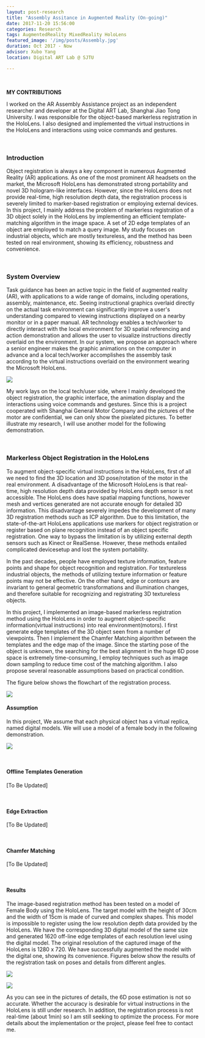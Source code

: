 ```yaml
---
layout: post-research
title: "Assembly Assitance in Augmented Reality (On-going)"
date: 2017-11-20 15:56:00
categories: Research
tags: AugmentedReality MixedReality HoloLens
featured_image: '/img/posts/Assembly.jpg'
duration: Oct 2017 - Now
advisor: Xubo Yang
location: Digital ART Lab @ SJTU

---
```


<br />

**MY CONTRIBUTIONS**

I worked on the AR Assembly Assistance project as an independent researcher and developer at the Digital ART Lab, Shanghai Jiao Tong University. I was responsible for the object-based markerless registration in the HoloLens. I also designed and implemented the virtual instructions in the HoloLens and interactions using voice commands and gestures.

<br />

<h3 class="section-title text-center">Introduction</h3>

Object registration is always a key component in numerous Augmented Reality (AR) applications. As one of the most prominent AR headsets on the market, the Microsoft HoloLens has demonstrated strong portability and novel 3D hologram-like interfaces. However, since the HoloLens does not provide real-time, high resolution depth data, the registration process is severely limited to marker-based registration or employing external devices. In this project, I mainly address the problem of markerless registration of a 3D object solely in the HoloLens by implementing an efficient template-matching algorithm in the image space. A set of 2D edge templates of an object are employed to match a query image. My study focuses on industrial objects, which are mostly textureless, and the method has been tested on real environment, showing its efficiency, robustness and convenience.

<br />

<h3 class="section-title text-center">System Overview</h3>

Task guidance has been an active topic in the field of augmented reality (AR), with applications to a wide range of domains, including operations, assembly, maintenance, etc. Seeing instructional graphics overlaid directly on the actual task environment can significantly improve a user's understanding compared to viewing instructions displayed on a nearby monitor or in a paper manual. AR technology enables a tech/worker to directly interact with the local environment for 3D spatial referencing and action demonstration and allows the user to visualize instructions directly overlaid on the environment. In our system, we propose an approach where a senior engineer makes the graphic animations on the computer in advance and a local tech/worker accomplishes the assembly task according to the virtual instructions overlaid on the environment wearing the Microsoft HoloLens.

![](/img/posts/Assembly/Overview.png)

My work lays on the local tech/user side, where I mainly developed the object registration, the graphic interface, the animation display and the interactions using voice commands and gestures. Since this is a project cooperated with Shanghai General Motor Company and the pictures of the motor are confidential, we can only show the pixelated pictures. To better illustrate my research, I will use another model for the following demonstration.

<br />

<h3 class="section-title text-center">Markerless Object Registration in the HoloLens</h3>

To augment object-specific virtual instructions in the HoloLens, first of all we need to find the 3D location and 3D pose/rotation of the motor in the real environment. A disadvantage of the Microsoft HoloLens is that real-time, high resolution depth data provided by HoloLens depth sensor is not accessible. The HoloLens does have spatial mapping functions, however mesh and vertices generated are not accurate enough for detailed 3D information. This disadvantage severely impedes the development of many 3D registration methods such as ICP algorithm. Due to this limitation, the state-of-the-art HoloLens applications use markers for object registration or register based on plane recognition instead of an object specific registration. One way to bypass the limitation is by utilizing external depth sensors such as Kinect or RealSense. However, these methods entailed complicated devicesetup and lost the system portability.

In the past decades, people have employed texture information, feature points and shape for object recognition and registration. For textureless industrial objects, the methods of utilizing texture information or feature points may not be effective. On the other hand, edge or contours are invariant to general geometric transformations and illumination changes, and therefore suitable for recognizing and registrating 3D textureless objects.

In this project, I implemented an image-based markerless registration method using the HoloLens in order to augment object-specific information(virtual instructions) into real environment(motors). I first generate edge templates of the 3D object seen from a number of viewpoints. Then I implement the Chamfer Matching algorithm between the templates and the edge map of the image. Since the starting pose of the object is unknown, the searching for the best alignment in the huge 6D pose space is extremely time-consuming, I employ techniques such as image down sampling to reduce time cost of the matching algorithm. I also propose several reasonable assumptions based on practical condition.

The figure below shows the flowchart of the registration process.

![](/img/posts/Assembly/Diagram.png)

#### Assumption

In this project, We assume that each physical object has a virtual replica, named digital models. We will use a model of a female body in the following demonstration.

![](/img/posts/Assembly/Assumption.png)

<br />

#### Offline Templates Generation

[To Be Updated]

<br />

#### Edge Extraction

[To Be Updated]

<br />

#### Chamfer Matching

[To Be Updated]

<br />

#### Results

The image-based registration method has been tested on a model of Female Body using the HoloLens. The target model with the height of 30cm and the width of 15cm is made of curved and complex shapes. This model is impossible to register using the low resolution depth data provided by the HoloLens. We have the corresponding 3D digital model of the same size and generated 1620 off-line edge templates of each resolution level using the digital model. The original resolution of the captured image of the HoloLens is 1280 x 720. We have successfully augmented the model with the digital one, showing its convenience. Figures below show the results of the registration task on poses and details from different angles.

![](/img/posts/Assembly/Results.png)

![](/img/posts/Assembly/Details.png)

As you can see in the pictures of details, the 6D pose estimation is not so accurate. Whether the accuracy is desirable for virtual instructions in the HoloLens is still under research. In addition, the registration process is not real-time (about 1min) so I am still seeking to optimize the process. For more details about the implementation or the project, please feel free to contact me.